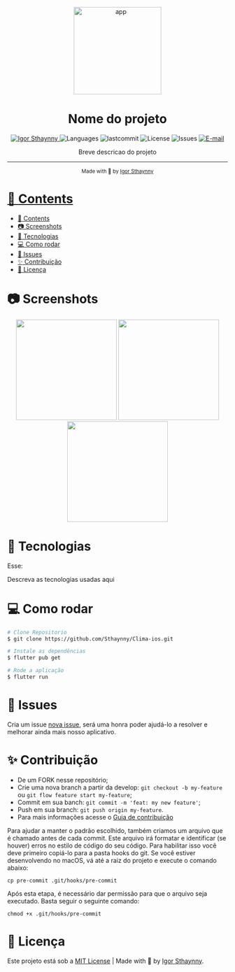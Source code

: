 <p align="center">
   <img src="https://github.com/user-attachments/assets/eb1a85c5-b298-4323-b55d-d37b915a6517" alt="app" width="200"/>
</p>

<h1 align="center">Nome do projeto</h1>

<p align="center">
   <a href="https://www.linkedin.com/in/igor-sthaynny/">
      <img alt="Igor Sthaynny" src="https://img.shields.io/badge/-Sthaynny-5965e0?style=flat&logo=Linkedin&logoColor=white"/>
   </a>
  <img alt="Languages" src="https://img.shields.io/github/languages/count/Sthaynny/Clima-ios?color=%235963C5" />
  <img alt="lastcommit" src="https://img.shields.io/github/last-commit/Sthaynny/Clima-ios?color=%235761C3" />
  <img alt="License" src="https://img.shields.io/github/license/Sthaynny/Clima-ios?color=%235E69D7" />
  <img alt="Issues" src="https://img.shields.io/github/issues/Sthaynny/Clima-ios?color=%235965E0">
  <a href="mailto:igorsthaynny@gmail.com">
   <img alt="E-mail" src="https://img.shields.io/badge/-igorsthaynny%40gmail.com-%23525DCB" />
  </a>
</p>

<p align="center">Breve descricao do projeto</p>

<hr />

<div align="center">
  <sub> Made with 💖 by
    <a href="https://github.com/Sthaynny">Igor Sthaynny
  </sub>
</div>

# 📌 Contents

- [📌 Contents](#-contents)
- [:camera: Screenshots](#camera-screenshots)
- [:rocket: Tecnologias](#rocket-tecnologias)
- [:computer: Como rodar](#computer-como-rodar)
- [:bug: Issues](#bug-issues)
- [:sparkles: Contribuição](#sparkles-contribuição)
- [:page_facing_up: Licença](#page_facing_up-licença)

# :camera: Screenshots
<div align="center">
   <img src="https://user-images.githubusercontent.com/46109133/155231022-7d54b0eb-a0c5-4e60-a244-3e5c30fc9373.jpeg" width="230"/>
   <img src="https://user-images.githubusercontent.com/46109133/155231022-7d54b0eb-a0c5-4e60-a244-3e5c30fc9373.jpeg" width="230"/>
   <img src="https://user-images.githubusercontent.com/46109133/155231022-7d54b0eb-a0c5-4e60-a244-3e5c30fc9373.jpeg" width="230"/>

</div>
  


# :rocket: Tecnologias
Esse:

Descreva as tecnologias usadas aqui

# :computer: Como rodar

```bash
# Clone Repositorio
$ git clone https://github.com/Sthaynny/Clima-ios.git

# Instale as dependências
$ flutter pub get

# Rode a aplicação
$ flutter run
```

# :bug: Issues

Cria um issue <a href="https://github.com/Sthaynny/Clima-ios/issues">nova issue</a>, será uma honra poder ajudá-lo a resolver e melhorar ainda mais nosso aplicativo.

# :sparkles: Contribuição

- De um FORK nesse repositório;
- Crie uma nova branch a partir da develop: `git checkout -b my-feature` ou `git flow feature start my-feature`;
- Commit em sua banch: `git commit -m 'feat: my new feature'`;
- Push em sua branch: `git push origin my-feature`.
- Para mais informações acesse o [Guia de contribuição](https://github.com/Sthaynny/Clima-ios/blob/main/.github/contributing.md)
  
Para ajudar a manter o padrão escolhido, também criamos um arquivo que é chamado antes de cada commit. Este arquivo irá formatar e identificar (se houver) erros no estilo de código do seu código. Para habilitar isso você deve primeiro copiá-lo para a pasta hooks do git. Se você estiver desenvolvendo no macOS, vá até a raiz do projeto e execute o comando abaixo:

```
cp pre-commit .git/hooks/pre-commit
```

Após esta etapa, é necessário dar permissão para que o arquivo seja executado. Basta seguir o seguinte comando:

```
chmod +x .git/hooks/pre-commit
```


# :page_facing_up: Licença

Este projeto está sob a [MIT License](./LICENSE) |
Made with 💖 by [Igor Sthaynny](https://www.linkedin.com/in/igor-sthaynny/).
